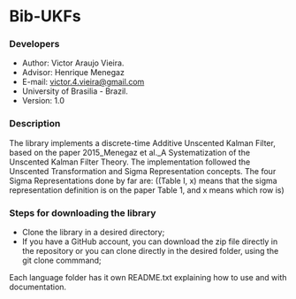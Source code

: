 # Bib-UKFs

### Developers
- Author: Victor Araujo Vieira.
- Advisor: Henrique Menegaz
- E-mail: victor.4.vieira@gmail.com
- University of Brasilia - Brazil.
- Version: 1.0

### Description
The library implements a discrete-time Additive Unscented Kalman Filter, based on the paper 2015_Menegaz et al._A Systematization of the Unscented Kalman Filter Theory. The implementation followed the Unscented Transformation and Sigma Representation concepts. The four Sigma Representations done by far are: 
((Table I, x) means that the sigma representation definition is on the paper Table 1, and x means which row is)

### Steps for downloading the library

- Clone the library in a desired directory;
- If you have a GitHub account, you can download the zip file directly in the repository or you can clone directly in the       desired folder, using the git clone <clone-link> commmand;
    
Each language folder has it own README.txt explaining how to use and with documentation.
